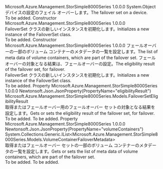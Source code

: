 <Type Name="FailoverSet" FullName="Microsoft.Azure.Management.StorSimple8000Series.Models.FailoverSet">
  <TypeSignature Language="C#" Value="public class FailoverSet" />
  <TypeSignature Language="ILAsm" Value=".class public auto ansi beforefieldinit FailoverSet extends System.Object" />
  <TypeSignature Language="DocId" Value="T:Microsoft.Azure.Management.StorSimple8000Series.Models.FailoverSet" />
  <TypeSignature Language="VB.NET" Value="Public Class FailoverSet" />
  <TypeSignature Language="F#" Value="type FailoverSet = class" />
  <AssemblyInfo>
    <AssemblyName>Microsoft.Azure.Management.StorSimple8000Series</AssemblyName>
    <AssemblyVersion>1.0.0.0</AssemblyVersion>
  </AssemblyInfo>
  <Base>
    <BaseTypeName>System.Object</BaseTypeName>
  </Base>
  <Interfaces />
  <Docs>
    <summary>
            <span data-ttu-id="29b80-101">デバイスの設定のフェイル オーバーします。</span><span class="sxs-lookup"><span data-stu-id="29b80-101">The failover set on a device.</span></span>
            </summary>
    <remarks>To be added.</remarks>
  </Docs>
  <Members>
    <Member MemberName=".ctor">
      <MemberSignature Language="C#" Value="public FailoverSet ();" />
      <MemberSignature Language="ILAsm" Value=".method public hidebysig specialname rtspecialname instance void .ctor() cil managed" />
      <MemberSignature Language="DocId" Value="M:Microsoft.Azure.Management.StorSimple8000Series.Models.FailoverSet.#ctor" />
      <MemberSignature Language="VB.NET" Value="Public Sub New ()" />
      <MemberType>Constructor</MemberType>
      <AssemblyInfo>
        <AssemblyName>Microsoft.Azure.Management.StorSimple8000Series</AssemblyName>
        <AssemblyVersion>1.0.0.0</AssemblyVersion>
      </AssemblyInfo>
      <Parameters />
      <Docs>
        <summary>
            <span data-ttu-id="29b80-102">FailoverSet クラスの新しいインスタンスを初期化します。</span><span class="sxs-lookup"><span data-stu-id="29b80-102">Initializes a new instance of the FailoverSet class.</span></span>
            </summary>
        <remarks>To be added.</remarks>
      </Docs>
    </Member>
    <Member MemberName=".ctor">
      <MemberSignature Language="C#" Value="public FailoverSet (System.Collections.Generic.IList&lt;Microsoft.Azure.Management.StorSimple8000Series.Models.VolumeContainerFailoverMetadata&gt; volumeContainers = null, Microsoft.Azure.Management.StorSimple8000Series.Models.FailoverSetEligibilityResult eligibilityResult = null);" />
      <MemberSignature Language="ILAsm" Value=".method public hidebysig specialname rtspecialname instance void .ctor(class System.Collections.Generic.IList`1&lt;class Microsoft.Azure.Management.StorSimple8000Series.Models.VolumeContainerFailoverMetadata&gt; volumeContainers, class Microsoft.Azure.Management.StorSimple8000Series.Models.FailoverSetEligibilityResult eligibilityResult) cil managed" />
      <MemberSignature Language="DocId" Value="M:Microsoft.Azure.Management.StorSimple8000Series.Models.FailoverSet.#ctor(System.Collections.Generic.IList{Microsoft.Azure.Management.StorSimple8000Series.Models.VolumeContainerFailoverMetadata},Microsoft.Azure.Management.StorSimple8000Series.Models.FailoverSetEligibilityResult)" />
      <MemberSignature Language="VB.NET" Value="Public Sub New (Optional volumeContainers As IList(Of VolumeContainerFailoverMetadata) = null, Optional eligibilityResult As FailoverSetEligibilityResult = null)" />
      <MemberSignature Language="F#" Value="new Microsoft.Azure.Management.StorSimple8000Series.Models.FailoverSet : System.Collections.Generic.IList&lt;Microsoft.Azure.Management.StorSimple8000Series.Models.VolumeContainerFailoverMetadata&gt; * Microsoft.Azure.Management.StorSimple8000Series.Models.FailoverSetEligibilityResult -&gt; Microsoft.Azure.Management.StorSimple8000Series.Models.FailoverSet" Usage="new Microsoft.Azure.Management.StorSimple8000Series.Models.FailoverSet (volumeContainers, eligibilityResult)" />
      <MemberType>Constructor</MemberType>
      <AssemblyInfo>
        <AssemblyName>Microsoft.Azure.Management.StorSimple8000Series</AssemblyName>
        <AssemblyVersion>1.0.0.0</AssemblyVersion>
      </AssemblyInfo>
      <Parameters>
        <Parameter Name="volumeContainers" Type="System.Collections.Generic.IList&lt;Microsoft.Azure.Management.StorSimple8000Series.Models.VolumeContainerFailoverMetadata&gt;" />
        <Parameter Name="eligibilityResult" Type="Microsoft.Azure.Management.StorSimple8000Series.Models.FailoverSetEligibilityResult" />
      </Parameters>
      <Docs>
        <param name="volumeContainers"><span data-ttu-id="29b80-103">フェールオーバーの一部のボリューム コンテナーのメタデータの一覧を設定します。</span><span class="sxs-lookup"><span data-stu-id="29b80-103">The list of meta data of volume containers, which are part of the failover set.</span></span></param>
        <param name="eligibilityResult"><span data-ttu-id="29b80-104">フェールオーバーの対象となる結果は、フェールオーバーの設定。</span><span class="sxs-lookup"><span data-stu-id="29b80-104">The eligibility result of the failover set, for failover.</span></span></param>
        <summary>
            <span data-ttu-id="29b80-105">FailoverSet クラスの新しいインスタンスを初期化します。</span><span class="sxs-lookup"><span data-stu-id="29b80-105">Initializes a new instance of the FailoverSet class.</span></span>
            </summary>
        <remarks>To be added.</remarks>
      </Docs>
    </Member>
    <Member MemberName="EligibilityResult">
      <MemberSignature Language="C#" Value="public Microsoft.Azure.Management.StorSimple8000Series.Models.FailoverSetEligibilityResult EligibilityResult { get; set; }" />
      <MemberSignature Language="ILAsm" Value=".property instance class Microsoft.Azure.Management.StorSimple8000Series.Models.FailoverSetEligibilityResult EligibilityResult" />
      <MemberSignature Language="DocId" Value="P:Microsoft.Azure.Management.StorSimple8000Series.Models.FailoverSet.EligibilityResult" />
      <MemberSignature Language="VB.NET" Value="Public Property EligibilityResult As FailoverSetEligibilityResult" />
      <MemberSignature Language="F#" Value="member this.EligibilityResult : Microsoft.Azure.Management.StorSimple8000Series.Models.FailoverSetEligibilityResult with get, set" Usage="Microsoft.Azure.Management.StorSimple8000Series.Models.FailoverSet.EligibilityResult" />
      <MemberType>Property</MemberType>
      <AssemblyInfo>
        <AssemblyName>Microsoft.Azure.Management.StorSimple8000Series</AssemblyName>
        <AssemblyVersion>1.0.0.0</AssemblyVersion>
      </AssemblyInfo>
      <Attributes>
        <Attribute>
          <AttributeName>Newtonsoft.Json.JsonProperty(PropertyName="eligibilityResult")</AttributeName>
        </Attribute>
      </Attributes>
      <ReturnValue>
        <ReturnType>Microsoft.Azure.Management.StorSimple8000Series.Models.FailoverSetEligibilityResult</ReturnType>
      </ReturnValue>
      <Docs>
        <summary>
            <span data-ttu-id="29b80-106">取得またはフェールオーバー用のフェールオーバー セットの対象となる結果を設定します。</span><span class="sxs-lookup"><span data-stu-id="29b80-106">Gets or sets the eligibility result of the failover set, for failover.</span></span>
            </summary>
        <value>To be added.</value>
        <remarks>To be added.</remarks>
      </Docs>
    </Member>
    <Member MemberName="VolumeContainers">
      <MemberSignature Language="C#" Value="public System.Collections.Generic.IList&lt;Microsoft.Azure.Management.StorSimple8000Series.Models.VolumeContainerFailoverMetadata&gt; VolumeContainers { get; set; }" />
      <MemberSignature Language="ILAsm" Value=".property instance class System.Collections.Generic.IList`1&lt;class Microsoft.Azure.Management.StorSimple8000Series.Models.VolumeContainerFailoverMetadata&gt; VolumeContainers" />
      <MemberSignature Language="DocId" Value="P:Microsoft.Azure.Management.StorSimple8000Series.Models.FailoverSet.VolumeContainers" />
      <MemberSignature Language="VB.NET" Value="Public Property VolumeContainers As IList(Of VolumeContainerFailoverMetadata)" />
      <MemberSignature Language="F#" Value="member this.VolumeContainers : System.Collections.Generic.IList&lt;Microsoft.Azure.Management.StorSimple8000Series.Models.VolumeContainerFailoverMetadata&gt; with get, set" Usage="Microsoft.Azure.Management.StorSimple8000Series.Models.FailoverSet.VolumeContainers" />
      <MemberType>Property</MemberType>
      <AssemblyInfo>
        <AssemblyName>Microsoft.Azure.Management.StorSimple8000Series</AssemblyName>
        <AssemblyVersion>1.0.0.0</AssemblyVersion>
      </AssemblyInfo>
      <Attributes>
        <Attribute>
          <AttributeName>Newtonsoft.Json.JsonProperty(PropertyName="volumeContainers")</AttributeName>
        </Attribute>
      </Attributes>
      <ReturnValue>
        <ReturnType>System.Collections.Generic.IList&lt;Microsoft.Azure.Management.StorSimple8000Series.Models.VolumeContainerFailoverMetadata&gt;</ReturnType>
      </ReturnValue>
      <Docs>
        <summary>
            <span data-ttu-id="29b80-107">取得またはフェールオーバー セットの一部のボリューム コンテナーのメタデータの一覧を設定します。</span><span class="sxs-lookup"><span data-stu-id="29b80-107">Gets or sets the list of meta data of volume containers, which are part of the failover set.</span></span>
            </summary>
        <value>To be added.</value>
        <remarks>To be added.</remarks>
      </Docs>
    </Member>
  </Members>
</Type>